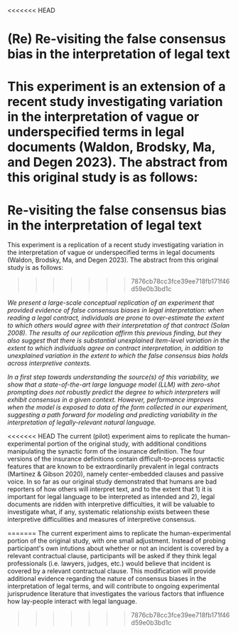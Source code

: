 <<<<<<< HEAD
# (Re) Re-visiting the false consensus bias in the interpretation of legal text 
This experiment is an extension of a recent study investigating variation in the interpretation of vague or underspecified terms in legal documents (Waldon, Brodsky, Ma, and Degen 2023). The abstract from this original study is as follows: 
=======
# Re-visiting the false consensus bias in the interpretation of legal text 
This experiment is a replication of a recent study investigating variation in the interpretation of vague or underspecified terms in legal documents (Waldon, Brodsky, Ma, and Degen 2023). The abstract from this original study is as follows: 
>>>>>>> 7876cb78cc3fce39ee718fb171f46d59e0b3bd1c

_We present a large-scale conceptual replication of an experiment that provided evidence of false consensus biases in legal interpretation: when reading a legal contract, individuals are prone to over-estimate the extent to which others would agree with their interpretation of that contract (Solan 2008). The results of our replication affirm this previous finding, but they also suggest that there is substantial unexplained item-level variation in the extent to which individuals agree on contract interpretation, in addition to unexplained variation in the extent to which the false consensus bias holds across interpretive contexts._

_In a first step towards understanding the source(s) of this variability, we show that a state-of-the-art large language model (LLM) with zero-shot prompting does not robustly predict the degree to which interpreters will exhibit consensus in a given context. However, performance improves when the model is exposed to data of the form collected in our experiment, suggesting a path forward for modeling and predicting variability in the interpretation of legally-relevant natural language._

<<<<<<< HEAD
The current (pilot) experiment aims to replicate the human-experimental portion of the original study, with additional conditions manipulating the synactic form of the insurance definition. The four versions of the insurance definitions contain difficult-to-process syntactic features that are known to be extraordinarily prevalent in legal contracts (Martinez & Gibson 2020), namely center-embedded clauses and passive voice. In so far as our original study demonstrated that humans are bad reporters of how others will interpret text, and to the extent that 1) it is important for legal language to be interpreted as intended and 2), legal documents are ridden with interpretive difficulties, it will be valuable to investigate what, if any, systematic relationship exists between these interpretive difficulities and measures of interpretive consensus. 


=======
The current experiment aims to replicate the human-experimental portion of the original study, with one small adjustment. Instead of probing participant's own intutions about whether or not an incident is covered by a relevant contractual clause, participants will be asked if they think legal professionals (i.e. lawyers, judges, etc.) would believe that incident is covered by a relevant contractual clause. This modification will provide additional evidence regarding the nature of consensus biases in the interpretation of legal terms, and will contribute to ongoing experimental jurisprudence literature that investigates the various factors that influence how lay-people interact with legal language.  
>>>>>>> 7876cb78cc3fce39ee718fb171f46d59e0b3bd1c
